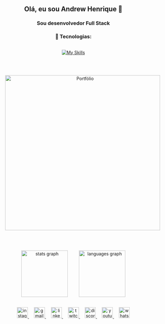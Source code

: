 <div align="center">
  <h2>Olá, eu sou Andrew Henrique 👋</h2>
  <h3>Sou desenvolvedor Full Stack</h3>
</div>

<div align="center">
  <h3>🔨 Tecnologias:</h3>
  <a href="https://skillicons.dev" target="_blank">
    <img src="https://skillicons.dev/icons?i=react,nextjs,typescript,javascript,nodejs,tailwind,html,css,git,github,vercel" alt="My Skills" style="margin: 1rem;"/>
  </a>
</div>

<br/>

<div align="center">
  <a href="https://portifolioandrewhenrique2.netlify.app" target="_blank">
    <img src="https://img.shields.io/badge/Portfólio-000?style=for-the-badge&logo=portfolio&logoColor=white" alt="Portfólio" style="margin: 2rem; width: 500px; height: auto;"/>
  </a>
</div>

<br/>

<div align="center">
  <img src="https://github-readme-stats.vercel.app/api?username=andrewhenrique2&hide_title=false&hide_rank=false&show_icons=true&include_all_commits=true&count_private=true&disable_animations=false&theme=dracula&locale=en&hide_border=false" height="150" alt="stats graph" style="margin: 1rem;" />
  <img src="https://github-readme-stats.vercel.app/api/top-langs?username=andrewhenrique2&locale=en&hide_title=false&layout=compact&card_width=320&langs_count=5&theme=dracula&hide_border=false" height="150" alt="languages graph" style="margin: 1rem;" />
</div>

<br/>

<div align="center">
  <a href="https://instagram.com/andrewchucrute" target="_blank" style="margin: 0.5rem;">
    <img src="https://img.shields.io/static/v1?message=Instagram&logo=instagram&label=&color=E4405F&logoColor=white&labelColor=&style=for-the-badge" height="35" alt="instagram logo" />
  </a>
  <a href="mailto:andrewloly06@gmail.com" style="margin: 0.5rem;">
    <img src="https://img.shields.io/static/v1?message=Gmail&logo=gmail&label=&color=D14836&logoColor=white&labelColor=&style=for-the-badge" height="35" alt="gmail logo" />
  </a>
  <a href="https://www.linkedin.com/in/andrew-henrique-86aa5823a" target="_blank" style="margin: 0.5rem;">
    <img src="https://img.shields.io/static/v1?message=LinkedIn&logo=linkedin&label=&color=0077B5&logoColor=white&labelColor=&style=for-the-badge" height="35" alt="linkedin logo" />
  </a>
  <a href="https://www.twitch.tv/chucruts2" target="_blank" style="margin: 0.5rem;">
    <img src="https://img.shields.io/static/v1?message=Twitch&logo=twitch&label=&color=9146FF&logoColor=white&labelColor=&style=for-the-badge" height="35" alt="twitch logo" />
  </a>
  <a href="https://discord.gg/ThMQVAT3C7" target="_blank" style="margin: 0.5rem;">
    <img src="https://img.shields.io/static/v1?message=Discord&logo=discord&label=&color=7289DA&logoColor=white&labelColor=&style=for-the-badge" height="35" alt="discord logo" />
  </a>
  <a href="https://www.youtube.com/@Chucrutao" target="_blank" style="margin: 0.5rem;">
    <img src="https://img.shields.io/static/v1?message=Youtube&logo=youtube&label=&color=FF0000&logoColor=white&labelColor=&style=for-the-badge" height="35" alt="youtube logo" />
  </a>
  <a href="https://wa.me/5521984786694" target="_blank" style="margin: 0.5rem;">
    <img src="https://img.shields.io/static/v1?message=WhatsApp&logo=whatsapp&label=&color=25D366&logoColor=white&labelColor=&style=for-the-badge" height="35" alt="whatsapp logo" />
  </a>
</div>
